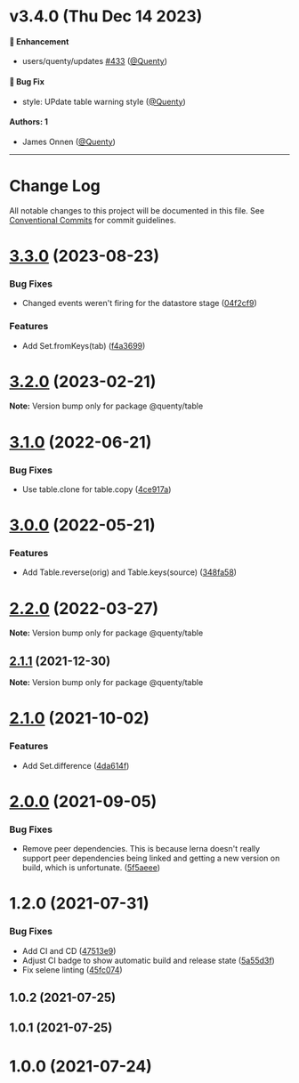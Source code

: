 # v3.4.0 (Thu Dec 14 2023)

#### 🚀 Enhancement

- users/quenty/updates [#433](https://github.com/Quenty/NevermoreEngine/pull/433) ([@Quenty](https://github.com/Quenty))

#### 🐛 Bug Fix

- style: UPdate table warning style ([@Quenty](https://github.com/Quenty))

#### Authors: 1

- James Onnen ([@Quenty](https://github.com/Quenty))

---

# Change Log

All notable changes to this project will be documented in this file.
See [Conventional Commits](https://conventionalcommits.org) for commit guidelines.

# [3.3.0](https://github.com/Quenty/NevermoreEngine/compare/@quenty/table@3.2.0...@quenty/table@3.3.0) (2023-08-23)


### Bug Fixes

* Changed events weren't firing for the datastore stage ([04f2cf9](https://github.com/Quenty/NevermoreEngine/commit/04f2cf921fcc5e5c7db8ed16b8c76a0bc06c5688))


### Features

* Add Set.fromKeys(tab) ([f4a3699](https://github.com/Quenty/NevermoreEngine/commit/f4a3699828bbc518594a16dff1f24c2ce3c295ff))





# [3.2.0](https://github.com/Quenty/NevermoreEngine/compare/@quenty/table@3.1.0...@quenty/table@3.2.0) (2023-02-21)

**Note:** Version bump only for package @quenty/table





# [3.1.0](https://github.com/Quenty/NevermoreEngine/compare/@quenty/table@3.0.0...@quenty/table@3.1.0) (2022-06-21)


### Bug Fixes

* Use table.clone for table.copy ([4ce917a](https://github.com/Quenty/NevermoreEngine/commit/4ce917a633c080dd0955f856e6e64efe69f948b6))





# [3.0.0](https://github.com/Quenty/NevermoreEngine/compare/@quenty/table@2.2.0...@quenty/table@3.0.0) (2022-05-21)


### Features

* Add Table.reverse(orig) and Table.keys(source) ([348fa58](https://github.com/Quenty/NevermoreEngine/commit/348fa58418df3e48d3e4d48d6d3144c949f9b53a))





# [2.2.0](https://github.com/Quenty/NevermoreEngine/compare/@quenty/table@2.1.1...@quenty/table@2.2.0) (2022-03-27)

**Note:** Version bump only for package @quenty/table





## [2.1.1](https://github.com/Quenty/NevermoreEngine/compare/@quenty/table@2.1.0...@quenty/table@2.1.1) (2021-12-30)

**Note:** Version bump only for package @quenty/table





# [2.1.0](https://github.com/Quenty/NevermoreEngine/compare/@quenty/table@2.0.0...@quenty/table@2.1.0) (2021-10-02)


### Features

* Add Set.difference ([4da614f](https://github.com/Quenty/NevermoreEngine/commit/4da614f66b458c66b372950992d533036a4a035c))





# [2.0.0](https://github.com/Quenty/NevermoreEngine/compare/@quenty/table@1.2.0...@quenty/table@2.0.0) (2021-09-05)


### Bug Fixes

* Remove peer dependencies. This is because lerna doesn't really support peer dependencies being linked and getting a new version on build, which is unfortunate. ([5f5aeee](https://github.com/Quenty/NevermoreEngine/commit/5f5aeeea8de9975435309e53679f0ef7064f9dd0))





# 1.2.0 (2021-07-31)


### Bug Fixes

* Add CI and CD ([47513e9](https://github.com/Quenty/NevermoreEngine/commit/47513e9b568162707534af132396dd8756947dd3))
* Adjust CI badge to show automatic build and release state ([5a55d3f](https://github.com/Quenty/NevermoreEngine/commit/5a55d3f19bf8d66a760d67da9b56ed47fab74656))
* Fix selene linting ([45fc074](https://github.com/Quenty/NevermoreEngine/commit/45fc07489ee59127ac6582689f19a0e87c1e5b5a))



## 1.0.2 (2021-07-25)



## 1.0.1 (2021-07-25)



# 1.0.0 (2021-07-24)
